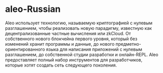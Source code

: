 # aleo-Russian
Aleo использует технологию, называемую криптографией с нулевым разглашением, чтобы реализовать новую парадигму, известную как децентрализованные частные вычисления или zkCloud. От собственного нового блокчейна первого уровня, который без изменений хранит программы и данные, до нового предметно-ориентированного языка для написания приложений с нулевым разглашением, до собственной студии разработки и онлайн-REPL. Aleo предоставляет полный набор инструментов для разработчиков, которые хотят создать сеть следующего поколения.
